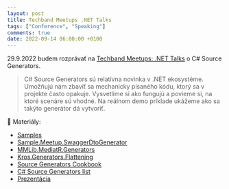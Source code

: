 ```yaml
---
layout: post
title: Techband Meetups .NET Talks
tags: ["Conference", "Speaking"]
comments: true
date: 2022-09-14 06:00:00 +0100
---
```


29.9.2022 budem rozprávať na [Techband Meetups: .NET Talks](https://www.linkedin.com/events/techbandmeetups-nettalks6968921693016784896/) o C# Source Generators.

> C# Source Generators sú relatívna novinka v .NET ekosystéme. Umožňujú nám zbaviť sa mechanicky písaného kódu, ktorý sa v projekte často opakuje. Vysvetlíme si ako fungujú a povieme si, na ktoré scenáre sú vhodné. Na reálnom demo príklade ukážeme ako sa takýto generátor dá vytvoriť.

📑 Materiály:

- [Samples](https://github.com/Burgyn/Sample.Meetup.Generators.AllInOne)
- [Sample.Meetup.SwaggerDtoGenerator](https://github.com/Burgyn/Sample.Meetup.SwaggerDtoGenerator)
- [MMLib.MediatR.Generators](https://github.com/Burgyn/MMLib.MediatR.Generators)
- [Kros.Generators.Flattening](https://github.com/Kros-sk/Kros.Generators.Flattening)
- [Source Generators Cookbook](https://github.com/dotnet/roslyn/blob/main/docs/features/source-generators.cookbook.md)
- [C# Source Generators list](https://github.com/amis92/csharp-source-generators)
- [Prezentácia](https://view.officeapps.live.com/op/view.aspx?src=https%3A%2F%2Fraw.githubusercontent.com%2FBurgyn%2Fburgyn.github.io%2Fmaster%2Fassets%2Fpresentation%2FC%2523%2520SOURCE%2520GENERATORS.pptx&wdOrigin=BROWSELINK)